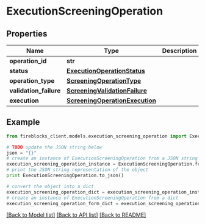 # ExecutionScreeningOperation


## Properties

Name | Type | Description | Notes
------------ | ------------- | ------------- | -------------
**operation_id** | **str** |  | 
**status** | [**ExecutionOperationStatus**](ExecutionOperationStatus.md) |  | 
**operation_type** | [**ScreeningOperationType**](ScreeningOperationType.md) |  | 
**validation_failure** | [**ScreeningValidationFailure**](ScreeningValidationFailure.md) |  | [optional] 
**execution** | [**ScreeningOperationExecution**](ScreeningOperationExecution.md) |  | [optional] 

## Example

```python
from fireblocks_client.models.execution_screening_operation import ExecutionScreeningOperation

# TODO update the JSON string below
json = "{}"
# create an instance of ExecutionScreeningOperation from a JSON string
execution_screening_operation_instance = ExecutionScreeningOperation.from_json(json)
# print the JSON string representation of the object
print ExecutionScreeningOperation.to_json()

# convert the object into a dict
execution_screening_operation_dict = execution_screening_operation_instance.to_dict()
# create an instance of ExecutionScreeningOperation from a dict
execution_screening_operation_form_dict = execution_screening_operation.from_dict(execution_screening_operation_dict)
```
[[Back to Model list]](../README.md#documentation-for-models) [[Back to API list]](../README.md#documentation-for-api-endpoints) [[Back to README]](../README.md)



